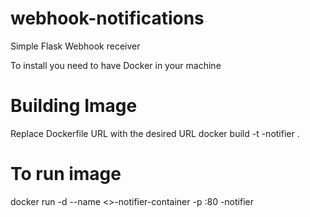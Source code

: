 # webhook-notifications
Simple Flask Webhook receiver


To install you need to have Docker in your machine

# Building Image
Replace Dockerfile URL with the desired URL
docker build -t <reeplace value>-notifier .

# To run image
docker run -d --name <>-notifier-container -p <desired port>:80 <reeplace value>-notifier
